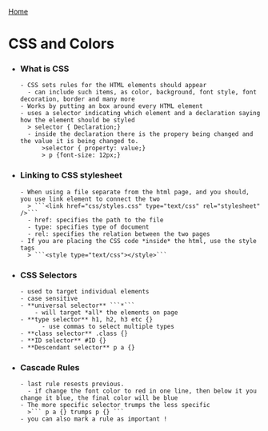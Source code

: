 [Home](https://bproorda.github.io/learning.journal/)

# CSS and Colors ##

- ### What is CSS ###
      - CSS sets rules for the HTML elements should appear
        - can include such items, as color, background, font style, font decoration, border and many more
      - Works by putting an box around every HTML element
      - uses a selector indicating which element and a declaration saying how the element should be styled
        > selector { Declaration;}
        - inside the declaration there is the propery being changed and the value it is being changed to.
            >selector { property: value;}
            > p {font-size: 12px;}

- ### Linking to CSS stylesheet ###
      - When using a file separate from the html page, and you should, you use link element to connect the two
        > ```<link href="css/styles.css" type="text/css" rel="stylesheet" />```
        - href: specifies the path to the file
        - type: specifies type of document
        - rel: specifies the relation between the two pages
      - If you are placing the CSS code *inside* the html, use the style tags
        > ```<style type="text/css"></style>```

- ### CSS Selectors
      - used to target individual elements
      - case sensitive
      - **universal selector** ```*```
          - will target *all* the elements on page
      - **type selector** h1, h2, h3 etc {}
            - use commas to select multiple types
      - **class selector** .class {}
      - **ID selector** #ID {}
      - **Descendant selector** p a {}

- ### Cascade Rules
      - last rule resests previous.
        - if change the font color to red in one line, then below it you change it blue, the final color will be blue
      - The more specific selector trumps the less specific
        >``` p a {} trumps p {} ```
      - you can also mark a rule as important !


    
